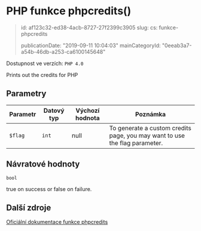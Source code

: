 PHP funkce phpcredits()
=======================

> id: af123c32-ed38-4acb-8727-27f2399c3905
> slug:
> 	cs: funkce-phpcredits
>
> publicationDate: "2019-09-11 10:04:03"
> mainCategoryId: "0eeab3a7-a54b-46db-a253-ca6100145648"

Dostupnost ve verzích: `PHP 4.0`

Prints out the credits for PHP


Parametry
--------------

| Parametr | Datový typ | Výchozí hodnota | Poznámka |
|-----|-----|-----|-----|
| `$flag` | `int` | null | To generate a custom credits page, you may want to use the flag parameter. |


Návratové hodnoty
----------------

`bool`

true on success or false on failure.

Další zdroje
------------

[Oficiální dokumentace funkce phpcredits](https://www.php.net/manual/en/function.phpcredits.php)
